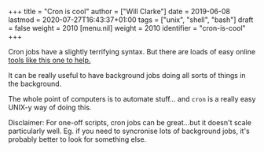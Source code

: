 +++
title = "Cron is cool"
author = ["Will Clarke"]
date = 2019-06-08
lastmod = 2020-07-27T16:43:37+01:00
tags = ["unix", "shell", "bash"]
draft = false
weight = 2010
[menu.nil]
  weight = 2010
  identifier = "cron-is-cool"
+++

Cron jobs have a slightly terrifying syntax.
But there are loads of easy online [tools like this one to help.](https://crontab-generator.org/)

It can be really useful to have background jobs doing all sorts of things in the background.

The whole point of computers is to automate stuff... and `cron` is a really easy UNIX-y way of doing this.

Disclaimer: For one-off scripts, cron jobs can be great...but it doesn't scale particularly well. Eg. if you need to syncronise lots of background jobs, it's probably better to look for something else.
